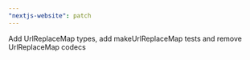 ```yaml
---
"nextjs-website": patch
---
```


Add UrlReplaceMap types, add makeUrlReplaceMap tests and remove UrlReplaceMap codecs
